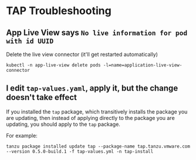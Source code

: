 # TAP Troubleshooting

## App Live View says `No live information for pod with id UUID`

Delete the live view connector (it'll get restarted automatically)
```
kubectl -n app-live-view delete pods -l=name=application-live-view-connector
```

## I edit `tap-values.yaml`, apply it, but the change doesn't take effect

If you installed the `tap` package, which transitively installs the package you are updating, then
instead of applying directly to the package you are updating, you should apply to the `tap` package.

For example:
```
tanzu package installed update tap --package-name tap.tanzu.vmware.com --version 0.5.0-build.1 -f tap-values.yml -n tap-install
```

